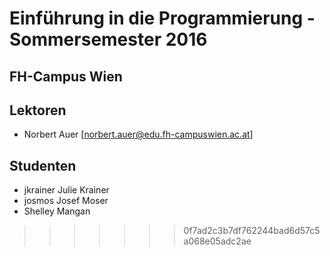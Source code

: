# Einführung in die Programmierung - Sommersemester 2016
## FH-Campus Wien 

## Lektoren
+ Norbert Auer [norbert.auer@edu.fh-campuswien.ac.at]

## Studenten
+ jkrainer Julie Krainer
+ josmos Josef Moser
+ Shelley Mangan
>>>>>>> 0f7ad2c3b7df762244bad6d57c5a068e05adc2ae
